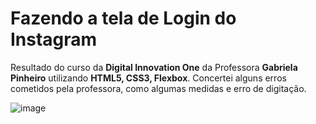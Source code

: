 # Fazendo a tela de Login do Instagram

Resultado do curso da **Digital Innovation One** da Professora **Gabriela Pinheiro** utilizando **HTML5, CSS3, Flexbox**. 
Concertei alguns erros cometidos pela professora, como algumas medidas e erro de digitação.

![image](https://user-images.githubusercontent.com/69824782/103181707-bab05a00-4882-11eb-87e9-50bdb7e3b17b.png)
